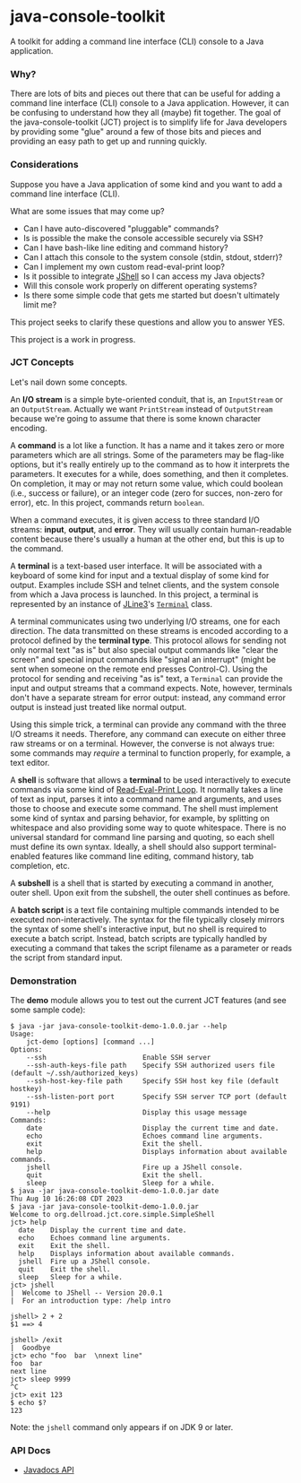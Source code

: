 # java-console-toolkit
A toolkit for adding a command line interface (CLI) console to a Java application.

### Why?

There are lots of bits and pieces out there that can be useful for adding a command line interface (CLI) console to a Java application. However, it can be confusing to understand how they all (maybe) fit together. The goal of the java-console-toolkit (JCT) project is to simplify life for Java developers by providing some "glue" around a few of those bits and pieces and providing an easy path to get up and running quickly.

### Considerations

Suppose you have a Java application of some kind and you want to add a command line interface (CLI).

What are some issues that may come up?

* Can I have auto-discovered "pluggable" commands?
* Is is possible the make the console accessible securely via SSH?
* Can I have bash-like line editing and command history?
* Can I attach this console to the system console (stdin, stdout, stderr)?
* Can I implement my own custom read-eval-print loop?
* Is it possible to integrate [JShell](https://en.wikipedia.org/wiki/JShell) so I can access my Java objects?
* Will this console work properly on different operating systems?
* Is there some simple code that gets me started but doesn't ultimately limit me?

This project seeks to clarify these questions and allow you to answer YES.

This project is a work in progress.

### JCT Concepts

Let's nail down some concepts.

An **I/O stream** is a simple byte-oriented conduit, that is, an `InputStream` or an `OutputStream`. Actually we want `PrintStream` instead of `OutputStream` because we're going to assume that there is some known character encoding.

A **command** is a lot like a function. It has a name and it takes zero or more parameters which are all strings. Some of the parameters may be flag-like options, but it's really entirely up to the command as to how it interprets the parameters. It executes for a while, does something, and then it completes. On completion, it may or may not return some value, which could boolean (i.e., success or failure), or an integer code (zero for succes, non-zero for error), etc. In this project, commands return `boolean`.

When a command executes, it is given access to three standard I/O streams: **input**, **output**, and **error**. They will usually contain human-readable content because there's usually a human at the other end, but this is up to the command.

A **terminal** is a text-based user interface. It will be associated with a keyboard of some kind for input and a textual display of some kind for output. Examples include SSH and telnet clients, and the system console from which a Java process is launched. In this project, a terminal is represented by an instance of [JLine3](https://github.com/jline/jline3)'s [`Terminal`](https://www.javadoc.io/doc/org.jline/jline/latest/org/jline/terminal/Terminal.html) class.

A terminal communicates using two underlying I/O streams, one for each direction. The data transmitted on these streams is encoded according to a protocol defined by the **terminal type**. This protocol allows for sending not only normal text "as is" but also special output commands like "clear the screen" and special input commands like "signal an interrupt" (might be sent when someone on the remote end presses Control-C). Using the protocol for sending and receiving "as is" text, a `Terminal` can provide the input and output streams that a command expects. Note, however, terminals don't have a separate stream for error output: instead, any command error output is instead just treated like normal output.

Using this simple trick, a terminal can provide any command with the three I/O streams it needs. Therefore, any command can execute on either three raw streams or on a terminal. However, the converse is not always true: some commands may _require_ a terminal to function properly, for example, a text editor.

A **shell** is software that allows a **terminal** to be used interactively to execute commands via some kind of [Read-Eval-Print Loop](https://en.wikipedia.org/wiki/Read%E2%80%93eval%E2%80%93print_loop). It normally takes a line of text as input, parses it into a command name and arguments, and uses those to choose and execute some command. The shell must implement some kind of syntax and parsing behavior, for example, by splitting on whitespace and also providing some way to quote whitespace. There is no universal standard for command line parsing and quoting, so each shell must define its own syntax. Ideally, a shell should also support terminal-enabled features like command line editing, command history, tab completion, etc.

A **subshell** is a shell that is started by executing a command in another, outer shell. Upon exit from the subshell, the outer shell continues as before.

A **batch script** is a text file containing multiple commands intended to be executed non-interactively. The syntax for the file typically closely mirrors the syntax of some shell's interactive input, but no shell is required to execute a batch script. Instead, batch scripts are typically handled by executing a command that takes the script filename as a parameter or reads the script from standard input.

### Demonstration

The **demo** module allows you to test out the current JCT features (and see some sample code):

```
$ java -jar java-console-toolkit-demo-1.0.0.jar --help
Usage:
    jct-demo [options] [command ...]
Options:
    --ssh                        Enable SSH server
    --ssh-auth-keys-file path    Specify SSH authorized users file (default ~/.ssh/authorized_keys)
    --ssh-host-key-file path     Specify SSH host key file (default hostkey)
    --ssh-listen-port port       Specify SSH server TCP port (default 9191)
    --help                       Display this usage message
Commands:
    date                         Display the current time and date.
    echo                         Echoes command line arguments.
    exit                         Exit the shell.
    help                         Displays information about available commands.
    jshell                       Fire up a JShell console.
    quit                         Exit the shell.
    sleep                        Sleep for a while.
$ java -jar java-console-toolkit-demo-1.0.0.jar date
Thu Aug 10 16:26:08 CDT 2023
$ java -jar java-console-toolkit-demo-1.0.0.jar
Welcome to org.dellroad.jct.core.simple.SimpleShell
jct> help
  date    Display the current time and date.
  echo    Echoes command line arguments.
  exit    Exit the shell.
  help    Displays information about available commands.
  jshell  Fire up a JShell console.
  quit    Exit the shell.
  sleep   Sleep for a while.
jct> jshell
|  Welcome to JShell -- Version 20.0.1
|  For an introduction type: /help intro

jshell> 2 + 2
$1 ==> 4

jshell> /exit
|  Goodbye
jct> echo "foo  bar  \nnext line"
foo  bar
next line
jct> sleep 9999
^C
jct> exit 123
$ echo $?
123
```

Note: the `jshell` command only appears if on JDK 9 or later.

### API Docs

* [Javadocs API](https://archiecobbs.github.io/java-console-toolkit/site/apidocs/index.html)
